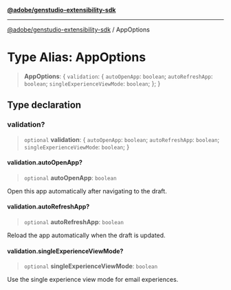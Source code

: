 [**@adobe/genstudio-extensibility-sdk**](../README.md)

***

[@adobe/genstudio-extensibility-sdk](../globals.md) / AppOptions

# Type Alias: AppOptions

> **AppOptions**: \{ `validation`: \{ `autoOpenApp`: `boolean`; `autoRefreshApp`: `boolean`; `singleExperienceViewMode`: `boolean`; \}; \}

## Type declaration

### validation?

> `optional` **validation**: \{ `autoOpenApp`: `boolean`; `autoRefreshApp`: `boolean`; `singleExperienceViewMode`: `boolean`; \}

#### validation.autoOpenApp?

> `optional` **autoOpenApp**: `boolean`

Open this app automatically after navigating to the draft.

#### validation.autoRefreshApp?

> `optional` **autoRefreshApp**: `boolean`

Reload the app automatically when the draft is updated.

#### validation.singleExperienceViewMode?

> `optional` **singleExperienceViewMode**: `boolean`

Use the single experience view mode for email experiences.

